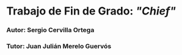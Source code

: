 # Trabajo de Fin de Grado: *"Chief"*

### Autor: Sergio Cervilla Ortega
### Tutor: Juan Julián Merelo Guervós
